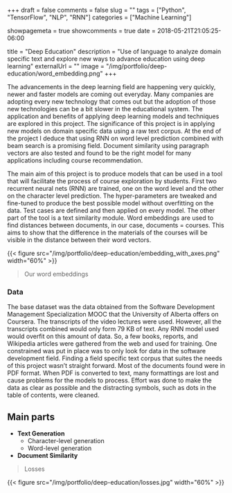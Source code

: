 +++
draft = false
comments = false
slug = ""
tags = ["Python", "TensorFlow", "NLP", "RNN"]
categories = ["Machine Learning"]

showpagemeta = true
showcomments = true
date = 2018-05-21T21:05:25-06:00

title = "Deep Education"
description = "Use of language to analyze domain specific text and explore new ways to advance education using deep learning"
externalUrl = ""
image = "/img/portfolio/deep-education/word_embedding.png"
+++

The advancements in the deep learning field are happening very quickly, newer and faster models are coming out everyday. Many companies are adopting every new technology that comes out but the adoption of those new technologies can be a bit slower in the educational system. The application and benefits of applying deep learning models and techniques are explored in this project. The significance of this project is in applying new models on domain specific data using a raw text corpus. At the end of the project I deduce that using RNN on word level prediction combined with beam search is a promising field. Document similarity using paragraph vectors are also tested and found to be the right model for many applications including course recommendation.

The main aim of this project is to produce models that can be used in a tool that will facilitate the process of course exploration by students. First two recurrent neural nets (RNN) are trained, one on the word level and the other on the character level prediction. The hyper-parameters are tweaked and fine-tuned to produce the best possible model without overfitting on the data. Test cases are defined and then applied on every model. The other part of the tool is a text similarity module. Word embeddings are used to find distances between documents, in our case, documents = courses. This aims to show that the difference in the materials of the courses will be visible in the distance between their word vectors.

{{< figure src="/img/portfolio/deep-education/embedding_with_axes.png" width="60%" >}}

> Our word embeddings

### Data
The base dataset was the data obtained from the Software Development Management Specialization MOOC that the University of Alberta offers on Coursera. The transcripts of the video lectures were used. However, all the transcripts combined would only form 79 KB of text. Any RNN model used would overfit on this amount of data. So, a few books, reports, and Wikipedia articles were gathered from the web and used for training. One constrained was put in place was to only look for data in the software development field. Finding a field specific text corpus that suites the needs of this project wasn’t straight forward. Most of the documents found were in PDF format. When PDF is converted to text, many formattings are lost and cause problems for the models to process. Effort was done to make the data as clear as possible and the distracting symbols, such as dots in the table of contents, were cleaned.

## Main parts
* **Text Generation**
  * Character-level generation
  * Word-level generation
* **Document Similarity**

> Losses

{{< figure src="/img/portfolio/deep-education/losses.jpg" width="60%" >}}
